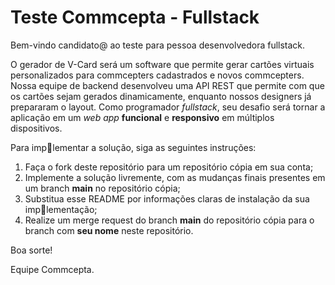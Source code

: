 # Teste Commcepta - Fullstack

Bem-vindo candidato@ ao teste para pessoa desenvolvedora fullstack. 

O gerador de V-Card será um software que permite gerar cartões virtuais personalizados para commcepters cadastrados e novos commcepters. Nossa equipe de backend desenvolveu uma API REST que permite com que os cartões sejam gerados dinamicamente, enquanto nossos designers já prepararam o layout. Como programador *fullstack*, seu desafio será tornar a aplicação em um *web app* **funcional** e **responsivo** em múltiplos dispositivos. 

Para implementar a solução, siga as seguintes instruções:

1. Faça o fork deste repositório para um repositório cópia em sua conta;
2. Implemente a solução livremente, com as mudanças finais presentes em um branch **main** no repositório cópia;
3. Substitua esse README por informações claras de instalação da sua implementação;
4. Realize um merge request do branch **main** do repositório cópia para o branch com **seu nome** neste repositório.

Boa sorte!



Equipe Commcepta.
